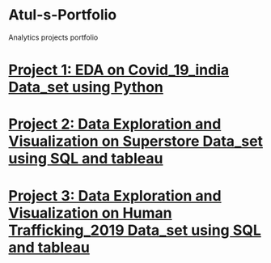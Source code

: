 # Atul-s-Portfolio
Analytics projects portfolio
# [Project 1: EDA on Covid_19_india  Data_set using Python](https://drive.google.com/file/d/19-Lutkyw9xfseqmCT04kzhlMy1Ss9_SQ/view?usp=sharing)
# [Project 2: Data Exploration and Visualization  on Superstore Data_set using SQL and tableau](https://drive.google.com/file/d/1gcqa2ZPuw-il0uiChAmDMlhaQIEox-Hl/view?usp=sharing)
# [Project 3: Data Exploration and Visualization  on Human Trafficking_2019  Data_set using SQL and tableau](https://drive.google.com/file/d/1b2ytdkToFJAvve54rX09mlN9TCsXvmyW/view?usp=sharing)
